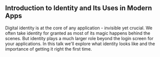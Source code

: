 ## Introduction to Identity and Its Uses in Modern Apps
Digital identity is at the core of any application - invisible yet crucial. We often take identity for granted as most of its magic happens behind the scenes. But identity plays a much larger role beyond the login screen for your applications. In this talk we'll explore what identity looks like and the importance of getting it right the first time.
